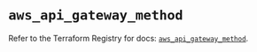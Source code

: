 # `aws_api_gateway_method`

Refer to the Terraform Registry for docs: [`aws_api_gateway_method`](https://registry.terraform.io/providers/hashicorp/aws/6.4.0/docs/resources/api_gateway_method).
